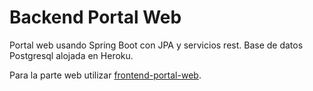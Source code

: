 # Backend Portal Web

Portal web usando Spring Boot con JPA y servicios rest.
Base de datos Postgresql alojada en Heroku.

Para la parte web utilizar [frontend-portal-web](https://github.com/JhojanLopez/frontend-portal-web).

